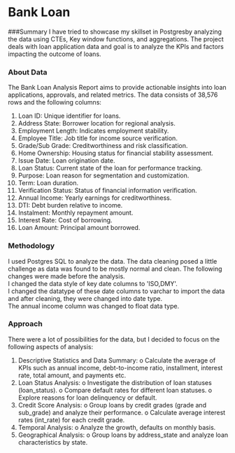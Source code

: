# Bank  Loan
###Summary
I have tried to showcase my skillset in Postgresby analyzing the data using CTEs, Key window functions, and aggregations. The project deals with loan application data and goal is to analyze the KPIs and factors impacting the outcome of loans. 
### About Data
The Bank Loan Analysis Report aims to provide actionable insights into loan applications, approvals, and related metrics.
The data consists of 38,576 rows and the following columns:
1.	Loan ID: Unique identifier for loans.
2.	Address State: Borrower location for regional analysis.
3.	Employment Length: Indicates employment stability.
4.	Employee Title: Job title for income source verification.
5.	Grade/Sub Grade: Creditworthiness and risk classification.
6.	Home Ownership: Housing status for financial stability assessment.
7.	Issue Date: Loan origination date.
8.	Loan Status: Current state of the loan for performance tracking.
9.	Purpose: Loan reason for segmentation and customization.
10.	Term: Loan duration.
11.	Verification Status: Status of financial information verification.
12.	Annual Income: Yearly earnings for creditworthiness.
13.	DTI: Debt burden relative to income.
14.	Instalment: Monthly repayment amount.
15.	Interest Rate: Cost of borrowing.
16.	Loan Amount: Principal amount borrowed.

### Methodology
   I used Postgres SQL to analyze the data. The data cleaning posed a little challenge as data was found to be mostly normal and clean. The following changes were made before the analysis.<br>
I changed the data style of key date columns to 'ISO,DMY'.<br>
I changed the datatype of these date columns to varchar to import the data and after cleaning, they were changed into date type.<br>
The annual income column was changed to float data type. 

### Approach
There were a lot of possibilities for the data, but I decided to focus on the following aspects of analysis: 
1.	Descriptive Statistics and Data Summary:
o	 Calculate the average of KPIs such as annual income, debt-to-income ratio, installment, interest rate, total amount, and payments etc.
2.	Loan Status Analysis:
o	Investigate the distribution of loan statuses (loan_status).
o	Compare default rates for different loan statuses.
o	Explore reasons for loan delinquency or default.
3.	Credit Score Analysis:
o	Group loans by credit grades (grade and sub_grade) and analyze their performance.
o	Calculate average interest rates (int_rate) for each credit grade.
4.	Temporal Analysis:
o	Analyze the growth, defaults on monthly basis.
5.	Geographical Analysis:
o	Group loans by address_state and analyze loan characteristics by state.


